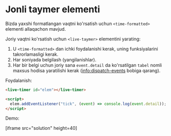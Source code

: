 # Jonli taymer elementi

Bizda yaxshi formatlangan vaqtni ko'rsatish uchun `<time-formatted>` elementi allaqachon mavjud.

Joriy vaqtni ko'rsatish uchun `<live-taymer>` elementini yarating:

1. U `<time-formatted>` dan ichki foydalanishi kerak, uning funksiyalarini takrorlamasligi kerak.
2. Har soniyada belgilash (yangilanishlar).
3. Har bir belgi uchun joriy sana `event.detail` da ko'rsatilgan `tabel` nomli maxsus hodisa yaratilishi kerak (<info:dispatch-events> bobiga qarang).

Foydalanish:

```html
<live-timer id="elem"></live-timer>

<script>
  elem.addEventListener("tick", (event) => console.log(event.detail));
</script>
```

Demo:

[iframe src="solution" height=40]
